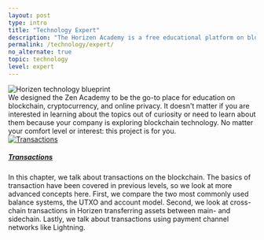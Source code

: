 ```yaml
---
layout: post
type: intro
title: "Technology Expert"
description: "The Horizen Academy is a free educational platform on blockchain technology, cryptocurrency, and privacy. This chapter is is not available yet. We add content frequently, sign up for our newsletter for notifications when it's released."
permalink: /technology/expert/
no_alternate: true
topic: technology
level: expert
---
```


<div class="row mb-3">
    <div class="col-md-3">
        <img src="{{site.baseurl}}/assets/img/icons/topics/technology-blueprint.svg" alt="Horizen technology blueprint" class="lead-icon"/>
    </div>
    <div class="col-md-9 lead">
        We designed the Zen Academy to be the go-to place for education on blockchain, cryptocurrency, and online privacy. It doesn't matter if you are interested in learning about the topics out of curiosity or need to learn about them because your company is exploring blockchain technology. No matter your comfort level or interest: this project is for you.
    </div>
</div>

<div class="row mt-5">
    <div class="col-md-3">
        <a href="{{ site.baseurl }}{% post_url /technology/expert/2022-04-01-transactions %}">
            <img src="{{site.baseurl}}/assets/post_files/technology/expert/0.0-tech-expert/transactions.svg" alt="Transactions" />
        </a>
    </div>
    <div class="col-md-9">
        <a class="font-weight-bold" href="{{ site.baseurl }}{% post_url /technology/expert/2022-04-01-transactions %}"><h5 class="intro-article-title">Transactions</h5></a>
        <p class="mb-1">
            In this chapter, we talk about transactions on the blockchain. The basics of transaction have been covered in previous levels, so we look at more advanced concepts here. First, we compare the two most commonly used balance systems, the UTXO and account model. Second, we look at cross-chain transactions in Horizen transferring assets between main- and sidechain. Lastly, we talk about transactions using payment channel networks like Lightning.
        </p>
    </div>
</div>
